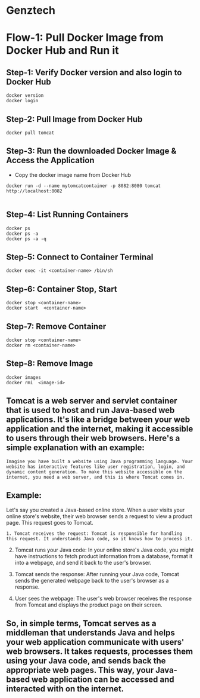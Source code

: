 # Genztech

# Flow-1: Pull Docker Image from Docker Hub and Run it

## Step-1: Verify Docker version and also login to Docker Hub
```
docker version
docker login
```

## Step-2: Pull Image from Docker Hub
```
docker pull tomcat
```

## Step-3: Run the downloaded Docker Image & Access the Application
- Copy the docker image name from Docker Hub
```
docker run -d --name mytomcatcontainer -p 8082:8080 tomcat
http://localhost:8082


```

## Step-4: List Running Containers
```
docker ps
docker ps -a
docker ps -a -q
```

## Step-5: Connect to Container Terminal
```
docker exec -it <container-name> /bin/sh
```

## Step-6: Container Stop, Start 
```
docker stop <container-name>
docker start  <container-name>
```

## Step-7: Remove Container 
```
docker stop <container-name> 
docker rm <container-name>
```

## Step-8: Remove Image
```
docker images
docker rmi  <image-id>
```
## Tomcat is a web server and servlet container that is used to host and run Java-based web applications. It's like a bridge between your web application and the internet, making it accessible to users through their web browsers. Here's a simple explanation with an example:

```
Imagine you have built a website using Java programming language. Your website has interactive features like user registration, login, and dynamic content generation. To make this website accessible on the internet, you need a web server, and this is where Tomcat comes in.
```

## Example:
Let's say you created a Java-based online store. When a user visits your online store's website, their web browser sends a request to view a product page. This request goes to Tomcat.

```
1. Tomcat receives the request: Tomcat is responsible for handling this request. It understands Java code, so it knows how to process it.
```
2. Tomcat runs your Java code: In your online store's Java code, you might have instructions to fetch product information from a database, format it into a webpage, and send it back to the user's browser.

3. Tomcat sends the response: After running your Java code, Tomcat sends the generated webpage back to the user's browser as a response.

4. User sees the webpage: The user's web browser receives the response from Tomcat and displays the product page on their screen.

## So, in simple terms, Tomcat serves as a middleman that understands Java and helps your web application communicate with users' web browsers. It takes requests, processes them using your Java code, and sends back the appropriate web pages. This way, your Java-based web application can be accessed and interacted with on the internet.
